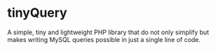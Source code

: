 # tinyQuery
A simple, tiny and lightweight PHP library that do not only simplify but makes writing MySQL queries possible in just a single line of code.
